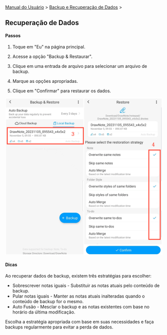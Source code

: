 [Manual do Usuário](/dragonnest/drawnote/manual/pt) > [Backup e Recuperação de Dados](/dragonnest/drawnote/manual/pt/data_backup_and_recovery) >

Recuperação de Dados
---
#### Passos

1. Toque em "Eu" na página principal.

2. Acesse a opção "Backup & Restaurar".

3. Clique em uma entrada de arquivo para selecionar um arquivo de backup.

4. Marque as opções apropriadas.

5. Clique em "Confirmar" para restaurar os dados.

![Recuperação de Dados](imgs/data_recovery1.png)

#### Dicas
Ao recuperar dados de backup, existem três estratégias para escolher:

- Sobrescrever notas iguais - Substituir as notas atuais pelo conteúdo de backup.
- Pular notas iguais - Manter as notas atuais inalteradas quando o conteúdo de backup for o mesmo.
- Auto Fusão - Mesclar o backup e as notas existentes com base no horário da última modificação.

Escolha a estratégia apropriada com base em suas necessidades e faça backups regularmente para evitar a perda de dados.